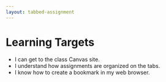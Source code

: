 ```yaml
---
layout: tabbed-assignment
---
```


# Learning Targets

* I can get to the class Canvas site.
* I understand how assignments are organized on the tabs.
* I know how to create a bookmark in my web browser.

<!-- Don't edit links here, change them in _data/assignment.yml instead, -->

[slides]: <{{site.data.assignment.slides}}>
[template]: <{{site.data.assignment.template}}>
